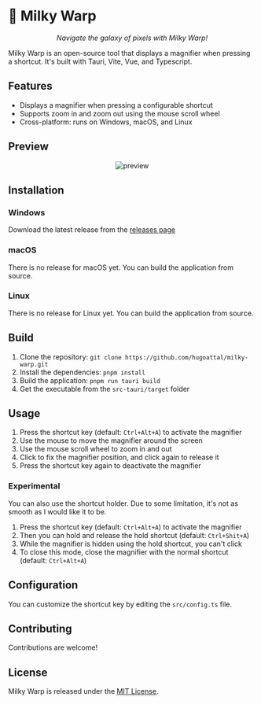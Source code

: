 # 🌌 Milky Warp

<p align="center"><i>Navigate the galaxy of pixels with Milky Warp!</i></p>

Milky Warp is an open-source tool that displays a magnifier when pressing a shortcut. It's built with Tauri, Vite, Vue, and Typescript.

## Features

- Displays a magnifier when pressing a configurable shortcut
- Supports zoom in and zoom out using the mouse scroll wheel
- Cross-platform: runs on Windows, macOS, and Linux

## Preview

<p align="center"><img src="https://user-images.githubusercontent.com/4563971/236351314-0082007d-e740-47b3-8505-7e79fec0b653.gif" alt="preview"></p>

## Installation

### Windows
Download the latest release from the [releases page](https://github.com/hugoattal/milky-warp/releases)

### macOS
There is no release for macOS yet. You can build the application from source.

### Linux
There is no release for Linux yet. You can build the application from source.

## Build

1. Clone the repository: `git clone https://github.com/hugoattal/milky-warp.git`
2. Install the dependencies: `pnpm install`
3. Build the application: `pnpm run tauri build`
4. Get the executable from the `src-tauri/target` folder

## Usage

1. Press the shortcut key (default: `Ctrl+Alt+A`) to activate the magnifier
2. Use the mouse to move the magnifier around the screen
3. Use the mouse scroll wheel to zoom in and out
4. Click to fix the magnifier position, and click again to release it
5. Press the shortcut key again to deactivate the magnifier

### Experimental

You can also use the shortcut holder. Due to some limitation, it's not as smooth as I would like it to be.
1. Press the shortcut key (default: `Ctrl+Alt+A`) to activate the magnifier
2. Then you can hold and release the hold shortcut (default: `Ctrl+Shit+A`)
3. While the magnifier is hidden using the hold shortcut, you can't click
4. To close this mode, close the magnifier with the normal shortcut (default: `Ctrl+Alt+A`)

## Configuration

You can customize the shortcut key by editing the `src/config.ts` file.

## Contributing

Contributions are welcome!

## License

Milky Warp is released under the [MIT License](LICENSE).
